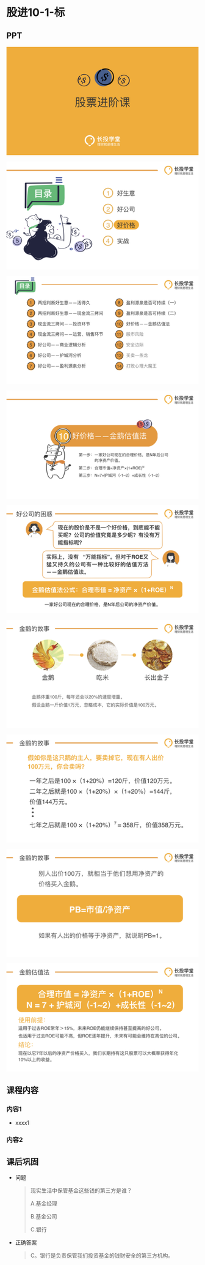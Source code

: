 # 股进10-1-标

## PPT

![课程ppt](assets/10-1-1.jpg)

![课程ppt](assets/10-1-2.jpg)

![课程ppt](assets/10-1-3.jpg)

![课程ppt](assets/10-1-4.jpg)

![课程ppt](assets/10-1-5.jpg)

![课程ppt](assets/10-1-6.jpg)

![课程ppt](assets/10-1-7.jpg)

![课程ppt](assets/10-1-8.jpg)

![课程ppt](assets/10-1-9.jpg)

## 课程内容

### 内容1

- xxxx1

  > 

### 内容2

## 课后巩固

- 问题

  > 现实生活中保管基金这些钱的第三方是谁？
  >
  > A.基金经理
  >
  > B.基金公司
  >
  > C.银行

- 正确答案

  > C。银行是负责保管我们投资基金的钱财安全的第三方机构。